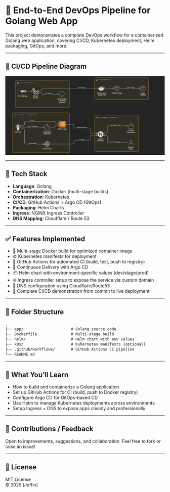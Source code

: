 # 🚀 End-to-End DevOps Pipeline for Golang Web App

This project demonstrates a complete DevOps workflow for a containerized Golang web application, covering CI/CD, Kubernetes deployment, Helm packaging, GitOps, and more.

---

## 🔄 CI/CD Pipeline Diagram

![CI/CD Pipeline](./assets/cicdflow.png)

---

## 🧰 Tech Stack

- **Language**: Golang  
- **Containerization**: Docker (multi-stage builds)  
- **Orchestration**: Kubernetes  
- **CI/CD**: GitHub Actions + Argo CD (GitOps)  
- **Packaging**: Helm Charts  
- **Ingress**: NGINX Ingress Controller  
- **DNS Mapping**: Cloudflare / Route 53  

---

## ✅ Features Implemented

- 🐳 Multi-stage Docker build for optimized container image
- ⚙️ Kubernetes manifests for deployment
- 🔄 GitHub Actions for automated CI (build, test, push to registry)
- 🚀 Continuous Delivery with Argo CD
- 📦 Helm chart with environment-specific values (dev/stage/prod)
- 🌐 Ingress controller setup to expose the service via custom domain
- 🔗 DNS configuration using Cloudflare/Route53
- 🔁 Complete CI/CD demonstration from commit to live deployment

---
## 📂 Folder Structure

```
.
├── app/                     # Golang source code
├── Dockerfile               # Multi-stage build
├── helm/                    # Helm chart with env values
├── k8s/                     # Kubernetes manifests (optional)
├── .github/workflows/       # GitHub Actions CI pipeline
└── README.md
```

---

## 🎯 What You’ll Learn

- How to build and containerize a Golang application
- Set up GitHub Actions for CI (build, push to Docker registry)
- Configure Argo CD for GitOps-based CD
- Use Helm to manage Kubernetes deployments across environments
- Setup Ingress + DNS to expose apps cleanly and professionally

---

## 🤝 Contributions / Feedback

Open to improvements, suggestions, and collaboration. Feel free to fork or raise an issue!

---

## 📜 License

MIT License  
© 2025 [Jeffin]

